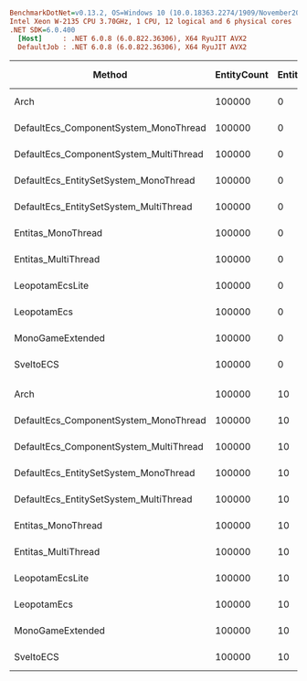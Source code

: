``` ini

BenchmarkDotNet=v0.13.2, OS=Windows 10 (10.0.18363.2274/1909/November2019Update/19H2)
Intel Xeon W-2135 CPU 3.70GHz, 1 CPU, 12 logical and 6 physical cores
.NET SDK=6.0.400
  [Host]     : .NET 6.0.8 (6.0.822.36306), X64 RyuJIT AVX2
  DefaultJob : .NET 6.0.8 (6.0.822.36306), X64 RyuJIT AVX2


```
|                                 Method | EntityCount | EntityPadding |         Mean |      Error |     StdDev |       Median |  Ratio | RatioSD | CacheMisses/Op | Allocated | Alloc Ratio |
|--------------------------------------- |------------ |-------------- |-------------:|-----------:|-----------:|-------------:|-------:|--------:|---------------:|----------:|------------:|
|                                   Arch |      100000 |             0 |    183.94 μs |   0.659 μs |   0.584 μs |    183.81 μs |   3.77 |    0.06 |             23 |         - |          NA |
|  DefaultEcs_ComponentSystem_MonoThread |      100000 |             0 |     48.74 μs |   0.877 μs |   0.732 μs |     48.57 μs |   1.00 |    0.00 |              3 |         - |          NA |
| DefaultEcs_ComponentSystem_MultiThread |      100000 |             0 |     49.77 μs |   2.814 μs |   7.983 μs |     48.14 μs |   1.10 |    0.21 |             22 |         - |          NA |
|  DefaultEcs_EntitySetSystem_MonoThread |      100000 |             0 |    111.80 μs |   2.230 μs |   2.479 μs |    111.53 μs |   2.30 |    0.08 |             13 |         - |          NA |
| DefaultEcs_EntitySetSystem_MultiThread |      100000 |             0 |    104.45 μs |   4.072 μs |  11.552 μs |    101.96 μs |   2.12 |    0.30 |             92 |         - |          NA |
|                     Entitas_MonoThread |      100000 |             0 |  7,113.32 μs | 125.106 μs | 117.024 μs |  7,155.88 μs | 145.79 |    3.60 |        642,582 |     109 B |          NA |
|                    Entitas_MultiThread |      100000 |             0 |  1,560.25 μs |  24.400 μs |  22.824 μs |  1,563.59 μs |  31.98 |    0.57 |        633,362 |    1155 B |          NA |
|                        LeopotamEcsLite |      100000 |             0 |  1,276.47 μs |  24.340 μs |  29.891 μs |  1,277.13 μs |  26.19 |    0.77 |            433 |       3 B |          NA |
|                            LeopotamEcs |      100000 |             0 |     90.81 μs |   1.677 μs |   2.239 μs |     91.06 μs |   1.87 |    0.05 |              9 |         - |          NA |
|                       MonoGameExtended |      100000 |             0 |    675.71 μs |   4.278 μs |   4.001 μs |    676.21 μs |  13.86 |    0.24 |         12,855 |     162 B |          NA |
|                              SveltoECS |      100000 |             0 |    181.96 μs |   0.618 μs |   0.578 μs |    181.70 μs |   3.73 |    0.06 |             14 |         - |          NA |
|                                        |             |               |              |            |            |              |        |         |                |           |             |
|                                   Arch |      100000 |            10 |    148.62 μs |   2.939 μs |   5.936 μs |    148.54 μs |   3.02 |    0.17 |             19 |         - |          NA |
|  DefaultEcs_ComponentSystem_MonoThread |      100000 |            10 |     49.37 μs |   0.960 μs |   1.706 μs |     49.04 μs |   1.00 |    0.00 |              4 |         - |          NA |
| DefaultEcs_ComponentSystem_MultiThread |      100000 |            10 |     51.81 μs |   4.506 μs |  12.927 μs |     50.88 μs |   1.09 |    0.25 |             19 |         - |          NA |
|  DefaultEcs_EntitySetSystem_MonoThread |      100000 |            10 |    224.92 μs |   4.374 μs |   5.038 μs |    225.00 μs |   4.49 |    0.11 |          1,318 |         - |          NA |
| DefaultEcs_EntitySetSystem_MultiThread |      100000 |            10 |    138.98 μs |   7.673 μs |  21.766 μs |    136.77 μs |   2.77 |    0.54 |          1,303 |         - |          NA |
|                     Entitas_MonoThread |      100000 |            10 | 27,539.43 μs | 335.745 μs | 314.056 μs | 27,572.40 μs | 546.64 |   19.49 |        351,497 |     148 B |          NA |
|                    Entitas_MultiThread |      100000 |            10 |  4,221.82 μs |  50.707 μs |  44.950 μs |  4,219.27 μs |  83.58 |    2.26 |        289,693 |    1165 B |          NA |
|                        LeopotamEcsLite |      100000 |            10 |  3,771.94 μs |  73.889 μs | 140.581 μs |  3,780.66 μs |  76.65 |    3.92 |        306,618 |      11 B |          NA |
|                            LeopotamEcs |      100000 |            10 |     87.91 μs |   1.740 μs |   3.963 μs |     85.81 μs |   1.82 |    0.09 |             12 |         - |          NA |
|                       MonoGameExtended |      100000 |            10 |  2,482.25 μs |  26.660 μs |  23.634 μs |  2,480.63 μs |  49.15 |    1.53 |        338,954 |     165 B |          NA |
|                              SveltoECS |      100000 |            10 |    171.79 μs |   1.323 μs |   1.033 μs |    172.05 μs |   3.42 |    0.10 |             15 |         - |          NA |
